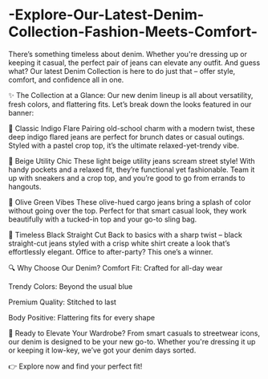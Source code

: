 # -Explore-Our-Latest-Denim-Collection-Fashion-Meets-Comfort-

There’s something timeless about denim. Whether you're dressing up or keeping it casual, the perfect pair of jeans can elevate any outfit. And guess what? Our latest Denim Collection is here to do just that – offer style, comfort, and confidence all in one.

✨ The Collection at a Glance:
Our new denim lineup is all about versatility, fresh colors, and flattering fits. Let’s break down the looks featured in our banner:

💙 Classic Indigo Flare
Pairing old-school charm with a modern twist, these deep indigo flared jeans are perfect for brunch dates or casual outings. Styled with a pastel crop top, it’s the ultimate relaxed-yet-trendy vibe.

🤍 Beige Utility Chic
These light beige utility jeans scream street style! With handy pockets and a relaxed fit, they’re functional yet fashionable. Team it up with sneakers and a crop top, and you’re good to go from errands to hangouts.

💚 Olive Green Vibes
These olive-hued cargo jeans bring a splash of color without going over the top. Perfect for that smart casual look, they work beautifully with a tucked-in top and your go-to sling bag.

🖤 Timeless Black Straight Cut
Back to basics with a sharp twist – black straight-cut jeans styled with a crisp white shirt create a look that’s effortlessly elegant. Office to after-party? This one’s a winner.

🔍 Why Choose Our Denim?
Comfort Fit: Crafted for all-day wear

Trendy Colors: Beyond the usual blue

Premium Quality: Stitched to last

Body Positive: Flattering fits for every shape

👗 Ready to Elevate Your Wardrobe?
From smart casuals to streetwear icons, our denim is designed to be your new go-to. Whether you're dressing it up or keeping it low-key, we’ve got your denim days sorted.

👉 Explore now and find your perfect fit!

